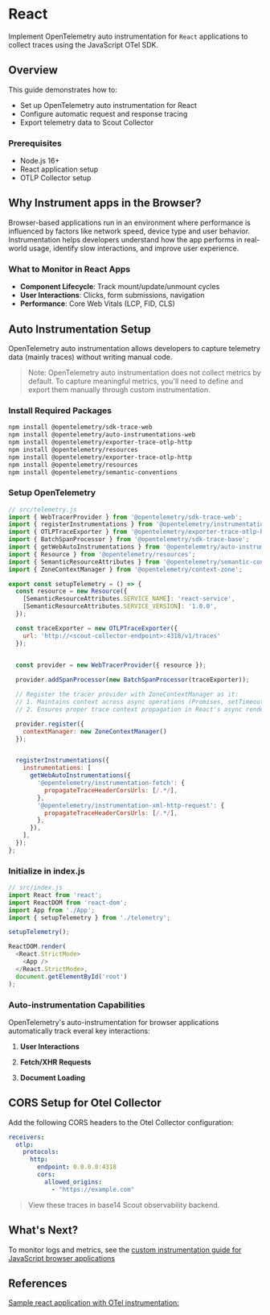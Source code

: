 # React

Implement OpenTelemetry auto instrumentation for `React` applications to collect
traces using the JavaScript OTel SDK.

## Overview

This guide demonstrates how to:

- Set up OpenTelemetry auto instrumentation for React
- Configure automatic request and response tracing
- Export telemetry data to Scout Collector

### Prerequisites

- Node.js 16+
- React application setup
- OTLP Collector setup

## Why Instrument apps in the Browser?

Browser-based applications run in an environment where performance is influenced
by factors like network speed, device type and user behavior. Instrumentation
helps developers understand how the app performs in real-world usage, identify
slow interactions, and improve user experience.

### What to Monitor in React Apps

- **Component Lifecycle**: Track mount/update/unmount cycles
- **User Interactions**: Clicks, form submissions, navigation
- **Performance**: Core Web Vitals (LCP, FID, CLS)

## Auto Instrumentation Setup

OpenTelemetry auto instrumentation allows developers to capture telemetry data
(mainly traces) without writing manual code.

> Note: OpenTelemetry auto instrumentation does not collect metrics by default.
> To capture meaningful metrics, you'll need to define and export them manually
> through custom instrumentation.

### Install Required Packages

```bash
npm install @opentelemetry/sdk-trace-web
npm install @opentelemetry/auto-instrumentations-web
npm install @opentelemetry/exporter-trace-otlp-http
npm install @opentelemetry/resources
npm install @opentelemetry/exporter-trace-otlp-http 
npm install @opentelemetry/resources 
npm install @opentelemetry/semantic-conventions
```

### Setup OpenTelemetry

```js
// src/telemetry.js
import { WebTracerProvider } from '@opentelemetry/sdk-trace-web';
import { registerInstrumentations } from '@opentelemetry/instrumentation';
import { OTLPTraceExporter } from '@opentelemetry/exporter-trace-otlp-http';
import { BatchSpanProcessor } from '@opentelemetry/sdk-trace-base';
import { getWebAutoInstrumentations } from '@opentelemetry/auto-instrumentations-web';
import { Resource } from '@opentelemetry/resources';
import { SemanticResourceAttributes } from '@opentelemetry/semantic-conventions';
import { ZoneContextManager } from '@opentelemetry/context-zone';

export const setupTelemetry = () => {
  const resource = new Resource({
    [SemanticResourceAttributes.SERVICE_NAME]: 'react-service',
    [SemanticResourceAttributes.SERVICE_VERSION]: '1.0.0',
  });

  const traceExporter = new OTLPTraceExporter({
    url: 'http://<scout-collector-endpoint>:4318/v1/traces'
  });


  const provider = new WebTracerProvider({ resource });
  
  provider.addSpanProcessor(new BatchSpanProcessor(traceExporter));

  // Register the tracer provider with ZoneContextManager as it:
  // 1. Maintains context across async operations (Promises, setTimeout, etc.)
  // 2. Ensures proper trace context propagation in React's async rendering

  provider.register({
    contextManager: new ZoneContextManager()
  });


  registerInstrumentations({
    instrumentations: [
      getWebAutoInstrumentations({
        '@opentelemetry/instrumentation-fetch': {
          propagateTraceHeaderCorsUrls: [/.*/],
        },
        '@opentelemetry/instrumentation-xml-http-request': {
          propagateTraceHeaderCorsUrls: [/.*/],
        },
      }),
    ],
  });
};
```

### Initialize in index.js

```js
// src/index.js
import React from 'react';
import ReactDOM from 'react-dom';
import App from './App';
import { setupTelemetry } from './telemetry';

setupTelemetry();

ReactDOM.render(
  <React.StrictMode>
    <App />
  </React.StrictMode>,
  document.getElementById('root')
);
```

### Auto-instrumentation Capabilities

OpenTelemetry's auto-instrumentation for browser applications automatically track
everal  key interactions:

1. **User Interactions**

2. **Fetch/XHR Requests**

3. **Document Loading**

## CORS Setup for Otel Collector
Add the following CORS headers to the Otel Collector configuration:
```yaml
receivers:
  otlp:
    protocols:
      http:
        endpoint: 0.0.0.0:4318
        cors:
          allowed_origins:
            - "https://example.com"
```

> View these traces in base14 Scout observability backend.
>
## What's Next?

To monitor logs and metrics, see the
[custom instrumentation guide for JavaScript browser applications](https://github.com/base-14/docs/tree/main/docs/instrument/apps/custom-instrumentation/javascript-browser.md)

## References

[Sample react application with OTel instrumentation:](https://github.com/base14/react-auto-instrumentation)
